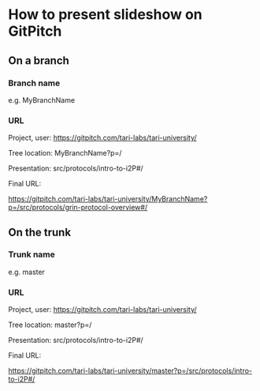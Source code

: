 # How to present slideshow on GitPitch

## On a branch
### Branch name
e.g. MyBranchName

### URL
Project, user:   https://gitpitch.com/tari-labs/tari-university/

Tree location:   MyBranchName?p=/

Presentation:   src/protocols/intro-to-i2P#/

Final URL:

https://gitpitch.com/tari-labs/tari-university/MyBranchName?p=/src/protocols/grin-protocol-overview#/

## On the trunk
### Trunk name
e.g. master
### URL
Project, user:   https://gitpitch.com/tari-labs/tari-university/

Tree location:   master?p=/

Presentation:    src/protocols/intro-to-i2P#/

Final URL:

https://gitpitch.com/tari-labs/tari-university/master?p=/src/protocols/intro-to-i2P#/
